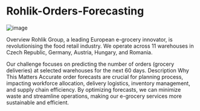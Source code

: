 # Rohlik-Orders-Forecasting
![image](https://github.com/user-attachments/assets/f04bb318-181f-4136-8b47-5f0a847f0810)

Overview
Rohlik Group, a leading European e-grocery innovator, is revolutionising the food retail industry. We operate across 11 warehouses in Czech Republic, Germany, Austria, Hungary, and Romania.

Our challenge focuses on predicting the number of orders (grocery deliveries) at selected warehouses for the next 60 days.
Description
Why This Matters
Accurate order forecasts are crucial for planning process, impacting workforce allocation, delivery logistics, inventory management, and supply chain efficiency. By optimizing forecasts, we can minimize waste and streamline operations, making our e-grocery services more sustainable and efficient.
